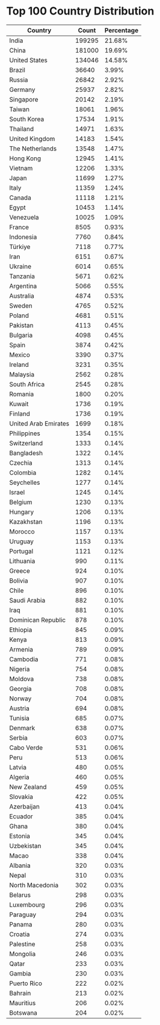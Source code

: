 # Top 100 Country Distribution
| Country | Count | Percentage |
|----|----|----|
| India | 199295 | 21.68% |
| China | 181000 | 19.69% |
| United States | 134046 | 14.58% |
| Brazil | 36640 | 3.99% |
| Russia | 26842 | 2.92% |
| Germany | 25937 | 2.82% |
| Singapore | 20142 | 2.19% |
| Taiwan | 18061 | 1.96% |
| South Korea | 17534 | 1.91% |
| Thailand | 14971 | 1.63% |
| United Kingdom | 14183 | 1.54% |
| The Netherlands | 13548 | 1.47% |
| Hong Kong | 12945 | 1.41% |
| Vietnam | 12206 | 1.33% |
| Japan | 11699 | 1.27% |
| Italy | 11359 | 1.24% |
| Canada | 11118 | 1.21% |
| Egypt | 10453 | 1.14% |
| Venezuela | 10025 | 1.09% |
| France | 8505 | 0.93% |
| Indonesia | 7760 | 0.84% |
| Türkiye | 7118 | 0.77% |
| Iran | 6151 | 0.67% |
| Ukraine | 6014 | 0.65% |
| Tanzania | 5671 | 0.62% |
| Argentina | 5066 | 0.55% |
| Australia | 4874 | 0.53% |
| Sweden | 4765 | 0.52% |
| Poland | 4681 | 0.51% |
| Pakistan | 4113 | 0.45% |
| Bulgaria | 4098 | 0.45% |
| Spain | 3874 | 0.42% |
| Mexico | 3390 | 0.37% |
| Ireland | 3231 | 0.35% |
| Malaysia | 2562 | 0.28% |
| South Africa | 2545 | 0.28% |
| Romania | 1800 | 0.20% |
| Kuwait | 1736 | 0.19% |
| Finland | 1736 | 0.19% |
| United Arab Emirates | 1699 | 0.18% |
| Philippines | 1354 | 0.15% |
| Switzerland | 1333 | 0.14% |
| Bangladesh | 1322 | 0.14% |
| Czechia | 1313 | 0.14% |
| Colombia | 1282 | 0.14% |
| Seychelles | 1277 | 0.14% |
| Israel | 1245 | 0.14% |
| Belgium | 1230 | 0.13% |
| Hungary | 1206 | 0.13% |
| Kazakhstan | 1196 | 0.13% |
| Morocco | 1157 | 0.13% |
| Uruguay | 1153 | 0.13% |
| Portugal | 1121 | 0.12% |
| Lithuania | 990 | 0.11% |
| Greece | 924 | 0.10% |
| Bolivia | 907 | 0.10% |
| Chile | 896 | 0.10% |
| Saudi Arabia | 882 | 0.10% |
| Iraq | 881 | 0.10% |
| Dominican Republic | 878 | 0.10% |
| Ethiopia | 845 | 0.09% |
| Kenya | 813 | 0.09% |
| Armenia | 789 | 0.09% |
| Cambodia | 771 | 0.08% |
| Nigeria | 754 | 0.08% |
| Moldova | 738 | 0.08% |
| Georgia | 708 | 0.08% |
| Norway | 704 | 0.08% |
| Austria | 694 | 0.08% |
| Tunisia | 685 | 0.07% |
| Denmark | 638 | 0.07% |
| Serbia | 603 | 0.07% |
| Cabo Verde | 531 | 0.06% |
| Peru | 513 | 0.06% |
| Latvia | 480 | 0.05% |
| Algeria | 460 | 0.05% |
| New Zealand | 459 | 0.05% |
| Slovakia | 422 | 0.05% |
| Azerbaijan | 413 | 0.04% |
| Ecuador | 385 | 0.04% |
| Ghana | 380 | 0.04% |
| Estonia | 345 | 0.04% |
| Uzbekistan | 345 | 0.04% |
| Macao | 338 | 0.04% |
| Albania | 320 | 0.03% |
| Nepal | 310 | 0.03% |
| North Macedonia | 302 | 0.03% |
| Belarus | 298 | 0.03% |
| Luxembourg | 296 | 0.03% |
| Paraguay | 294 | 0.03% |
| Panama | 280 | 0.03% |
| Croatia | 274 | 0.03% |
| Palestine | 258 | 0.03% |
| Mongolia | 246 | 0.03% |
| Qatar | 233 | 0.03% |
| Gambia | 230 | 0.03% |
| Puerto Rico | 222 | 0.02% |
| Bahrain | 213 | 0.02% |
| Mauritius | 206 | 0.02% |
| Botswana | 204 | 0.02% |
